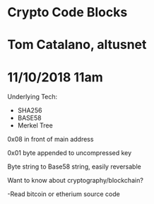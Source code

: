 # Crypto Code Blocks
# Tom Catalano, altusnet
# 11/10/2018 11am

Underlying Tech:

- SHA256
- BASE58
- Merkel Tree

0x08 in front of main address

0x01 byte appended to uncompressed key

Byte string to Base58 string, easily reversable

Want to know about cryptography/blockchain?

-Read bitcoin or etherium source code